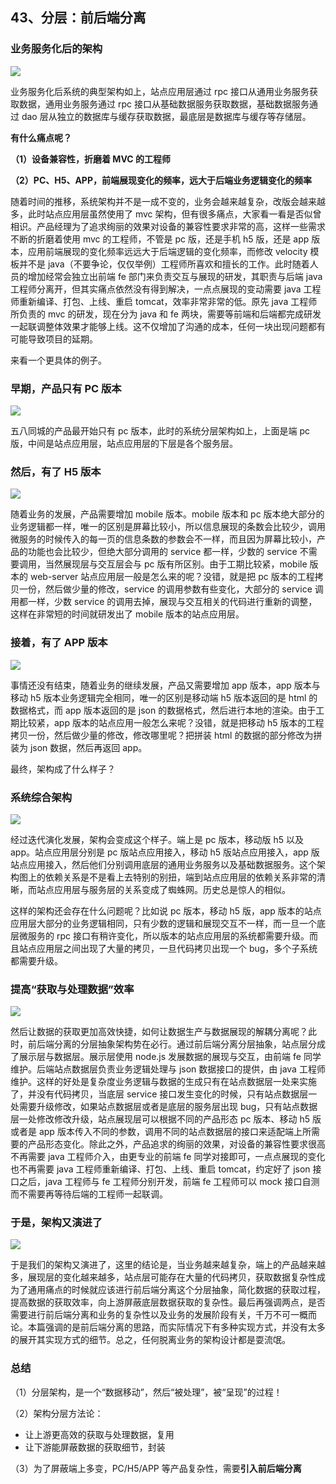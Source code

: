 ## 43、分层：前后端分离

### 业务服务化后的架构

![](image/ch4-43-业务服务化后的架构.png)

业务服务化后系统的典型架构如上，站点应用层通过 rpc 接口从通用业务服务获取数据，通用业务服务通过 rpc 接口从基础数据服务获取数据，基础数据服务通过 dao 层从独立的数据库与缓存获取数据，最底层是数据库与缓存等存储层。

**有什么痛点呢？**

**（1）设备兼容性，折磨着 MVC 的工程师**

**（2）PC、H5、APP，前端展现变化的频率，远大于后端业务逻辑变化的频率**

随着时间的推移，系统架构并不是一成不变的，业务会越来越复杂，改版会越来越多，此时站点应用层虽然使用了 mvc 架构，但有很多痛点，大家看一看是否似曾相识。产品经理为了追求绚丽的效果对设备的兼容性要求非常的高，这样一些需求不断的折磨着使用 mvc 的工程师，不管是 pc 版，还是手机 h5 版，还是 app 版本，应用前端展现的变化频率远远大于后端逻辑的变化频率，而修改 velocity 模板并不是 java（不要争论，仅仅举例）工程师所喜欢和擅长的工作。此时随着人员的增加经常会独立出前端 fe 部门来负责交互与展现的研发，其职责与后端 java 工程师分离开，但其实痛点依然没有得到解决，一点点展现的变动需要 java 工程师重新编译、打包、上线、重启 tomcat，效率非常非常的低。原先 java 工程师所负责的 mvc 的研发，现在分为 java 和 fe 两块，需要等前端和后端都完成研发一起联调整体效果才能够上线。这不仅增加了沟通的成本，任何一块出现问题都有可能导致项目的延期。

来看一个更具体的例子。

### 早期，产品只有 PC 版本

![](image/ch4-43-早期，产品只有PC版本.png)

五八同城的产品最开始只有 pc 版本，此时的系统分层架构如上，上面是端 pc 版，中间是站点应用层，站点应用层的下层是各个服务层。

### 然后，有了 H5 版本

![](image/ch4-43-然后，有了H5版本.png)

随着业务的发展，产品需要增加 mobile 版本。mobile 版本和 pc 版本绝大部分的业务逻辑都一样，唯一的区别是屏幕比较小，所以信息展现的条数会比较少，调用微服务的时候传入的每一页的信息条数的参数会不一样，而且因为屏幕比较小，产品的功能也会比较少，但绝大部分调用的 service 都一样，少数的 service 不需要调用，当然展现层与交互层会与 pc 版有所区别。由于工期比较紧，mobile 版本的 web-server 站点应用层一般是怎么来的呢？没错，就是把 pc 版本的工程拷贝一份，然后做少量的修改，service 的调用参数有些变化，大部分的 service 调用都一样，少数 service 的调用去掉，展现与交互相关的代码进行重新的调整，这样在非常短的时间就研发出了 mobile 版本的站点应用层。

### 接着，有了 APP 版本

![](image/ch4-43-接着，有了APP版本.png)

事情还没有结束，随着业务的继续发展，产品又需要增加 app 版本，app 版本与移动 h5 版本业务逻辑完全相同，唯一的区别是移动端 h5 版本返回的是 html 的数据格式，而 app 版本返回的是 json 的数据格式，然后进行本地的渲染。由于工期比较紧，app 版本的站点应用一般怎么来呢？没错，就是把移动 h5 版本的工程拷贝一份，然后做少量的修改，修改哪里呢？把拼装 html 的数据的部分修改为拼装为 json 数据，然后再返回 app。

最终，架构成了什么样子？

### 系统综合架构

![](image/ch4-43-系统综合架构.png)

经过迭代演化发展，架构会变成这个样子。端上是 pc 版本，移动版 h5 以及 app。站点应用层分别是 pc 版站点应用接入，移动 h5 版站点应用接入，app 版站点应用接入，然后他们分别调用底层的通用业务服务以及基础数据服务。这个架构图上的依赖关系是不是看上去特别的别扭，端到站点应用层的依赖关系非常的清晰，而站点应用层与服务层的关系变成了蜘蛛网。历史总是惊人的相似。

这样的架构还会存在什么问题呢？比如说 pc 版本，移动 h5 版，app 版本的站点应用层大部分的业务逻辑相同，只有少数的逻辑和展现交互不一样，而一旦一个底层微服务的 rpc 接口有稍许变化，所以版本的站点应用层的系统都需要升级。而且站点应用层之间出现了大量的拷贝，一旦代码拷贝出现一个 bug，多个子系统都需要升级。

### 提高“获取与处理数据”效率

![](image/ch4-43-提高“获取与处理数据”效率.png)

然后让数据的获取更加高效快捷，如何让数据生产与数据展现的解耦分离呢？此时，前后端分离的分层抽象架构势在必行。通过前后端分离分层抽象，站点层分成了展示层与数据层。展示层使用 node.js 发展数据的展现与交互，由前端 fe 同学维护。后端站点数据层负责业务逻辑处理与 json 数据接口的提供，由 java 工程师维护。这样的好处是复杂度业务逻辑与数据的生成只有在站点数据层一处来实施了，并没有代码拷贝，当底层 service 接口发生变化的时候，只有站点数据层一处需要升级修改，如果站点数据层或者是底层的服务层出现 bug，只有站点数据层一处修改修改升级，站点展现层可以根据不同的产品形态 pc 版本、移动 h5 版或者是 app 版本传入不同的参数，调用不同的站点数据层的接口来适配端上所需要的产品形态变化。除此之外，产品追求的绚丽的效果，对设备的兼容性要求很高不再需要 java 工程师介入，由更专业的前端 fe 同学对接即可，一点点展现的变化也不再需要 java 工程师重新编译、打包、上线、重启 tomcat，约定好了 json 接口之后，java 工程师与 fe 工程师分别开发，前端 fe 工程师可以 mock 接口自测而不需要再等待后端的工程师一起联调。

### 于是，架构又演进了

![](image/ch4-43-于是，架构又演进了.png)

于是我们的架构又演进了，这里的结论是，当业务越来越复杂，端上的产品越来越多，展现层的变化越来越多，站点层可能存在大量的代码拷贝，获取数据复杂性成为了通用痛点的时候就应该进行前后端分离这个分层抽象，简化数据的获取过程，提高数据的获取效率，向上游屏蔽底层数据获取的复杂性。最后再强调两点，是否需要进行前后端分离和业务的复杂性以及业务的发展阶段有关，千万不可一概而论。本篇强调的是前后端分离的思路，而实际情况下有多种实现方式，并没有太多的展开其实现方式的细节。总之，任何脱离业务的架构设计都是耍流氓。

### 总结

（1）分层架构，是一个“数据移动”，然后“被处理”，被“呈现”的过程！

（2）架构分层方法论：

* 让上游更高效的获取与处理数据，复用
* 让下游能屏蔽数据的获取细节，封装

（3）为了屏蔽端上多变，PC/H5/APP 等产品复杂性，需要**引入前后端分离**
